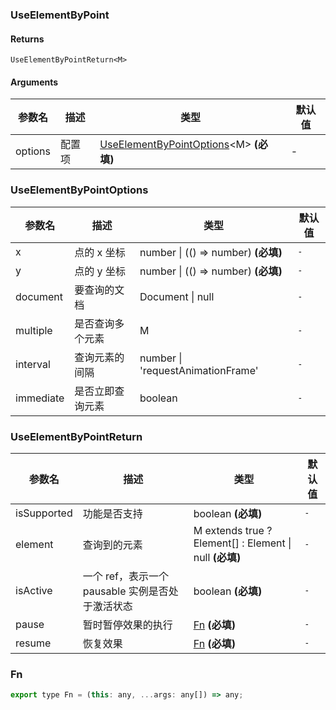 ### UseElementByPoint

#### Returns
`UseElementByPointReturn<M>`

#### Arguments
|参数名|描述|类型|默认值|
|---|---|---|---|
|options|配置项|[UseElementByPointOptions](#useelementbypointoptions)&lt;M&gt;  **(必填)**|-|

### UseElementByPointOptions

|参数名|描述|类型|默认值|
|---|---|---|---|
|x|点的 x 坐标|number \| (() => number)  **(必填)**|`-`|
|y|点的 y 坐标|number \| (() => number)  **(必填)**|`-`|
|document|要查询的文档|Document \| null |`-`|
|multiple|是否查询多个元素|M |`-`|
|interval|查询元素的间隔|number \| 'requestAnimationFrame' |`-`|
|immediate|是否立即查询元素|boolean |`-`|

### UseElementByPointReturn

|参数名|描述|类型|默认值|
|---|---|---|---|
|isSupported|功能是否支持|boolean  **(必填)**|`-`|
|element|查询到的元素|M extends true ? Element[] : Element \| null  **(必填)**|`-`|
|isActive|一个 ref，表示一个 pausable 实例是否处于激活状态|boolean  **(必填)**|`-`|
|pause|暂时暂停效果的执行|[Fn](#fn)  **(必填)**|`-`|
|resume|恢复效果|[Fn](#fn)  **(必填)**|`-`|

### Fn

```js
export type Fn = (this: any, ...args: any[]) => any;
```
